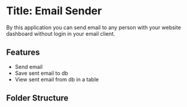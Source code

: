 # Title: Email Sender

By this application you can send email to any person with your website dashboard without login in your email client.

## Features

* Send email
* Save sent email to db
* View sent email from db in a table

## Folder Structure
